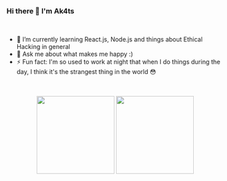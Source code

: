 ### Hi there 👋 I'm Ak4ts
<br/>

- 🌱 I’m currently learning React.js, Node.js and things about Ethical Hacking in general
- 💬 Ask me about what makes me happy :)
- ⚡ Fun fact: I'm so used to work at night that when I do things during the day, I think it's the strangest thing in the world 😳
<br/><br/><br/>

<div align="center">
  <img height="180em" src="https://github-readme-stats.vercel.app/api?username=Ak4ts&show_icons=true&theme=react&include_all_commits=true&count_private=true"/>
  <img height="180em" src="https://github-readme-stats.vercel.app/api/top-langs/?username=Ak4ts&layout=compact&langs_count=7&theme=react"/>
</div>
